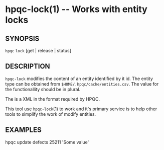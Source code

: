 hpqc-lock(1) -- Works with entity locks
=======================================

## SYNOPSIS

`hpqc` `lock` [get | release | status] <id>

## DESCRIPTION

`hpqc-lock` modifies the content of an entity identified by it id. The entity
type <entity> can be obtained from `$HOME/.hpqc/cache/entities.csv`. The value
for the functionallity should be in plural.

The <entity-data> is a XML in the format required by HPQC.

This tool use `hpqc-lock`(1) to work and it's primary service is to help other
tools to simplify the work of modify entities.

## EXAMPLES

hpqc update defects 25211 '<Entity Type="defect"><Fields><Field Name="user-03"><Value>Some value</Value></Field></Fields></Entity>'

